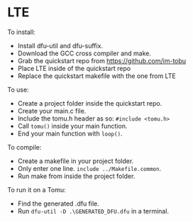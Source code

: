 # LTE

To install:

- Install dfu-util and dfu-suffix.
- Download the GCC cross compiler and make.
- Grab the quickstart repo from https://github.com/im-tobu
- Place LTE inside of the quickstart repo
- Replace the quickstart makefile with the one from LTE

To use:

- Create a project folder inside the quickstart repo.
- Create your main.c file.
- Include the tomu.h header as so: `#include <tomu.h>`
- Call `tomu()` inside your main function.
- End your main function with `loop()`.

To compile:

- Create a makefile in your project folder.
- Only enter one line. `include ../Makefile.common`.
- Run make from inside the project folder.

To run it on a Tomu:

- Find the generated .dfu file.
- Run `dfu-util -D .\GENERATED_DFU.dfu` in a terminal.
